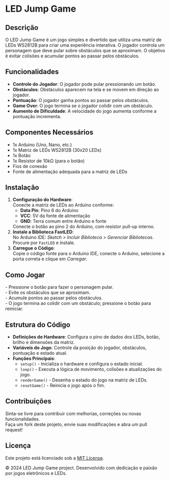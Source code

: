 <!DOCTYPE html>
<html lang="pt-BR">
<head>
<meta charset="UTF-8" />
<meta name="viewport" content="width=device-width, initial-scale=1" />

</head>
<body>
  <h1>LED Jump Game</h1>
  <h2>Descrição</h2>
  <p>
    O <span class="highlight">LED Jump Game</span> é um jogo simples e divertido que utiliza uma matriz de LEDs WS2812B para criar uma experiência interativa. O jogador controla um personagem que deve pular sobre obstáculos que se aproximam. O objetivo é evitar colisões e acumular pontos ao passar pelos obstáculos.
  </p>

  <h2>Funcionalidades</h2>
  <ul>
    <li><strong>Controle do Jogador</strong>: O jogador pode pular pressionando um botão.</li>
    <li><strong>Obstáculos</strong>: Obstáculos aparecem na tela e se movem em direção ao jogador.</li>
    <li><strong>Pontuação</strong>: O jogador ganha pontos ao passar pelos obstáculos.</li>
    <li><strong>Game Over</strong>: O jogo termina se o jogador colidir com um obstáculo.</li>
    <li><strong>Aumento de Dificuldade</strong>: A velocidade do jogo aumenta conforme a pontuação incrementa.</li>
  </ul>

  <h2>Componentes Necessários</h2>
  <ul>
    <li>1x Arduino (Uno, Nano, etc.)</li>
    <li>1x Matriz de LEDs WS2812B (30x20 LEDs)</li>
    <li>1x Botão</li>
    <li>1x Resistor de 10kΩ (para o botão)</li>
    <li>Fios de conexão</li>
    <li>Fonte de alimentação adequada para a matriz de LEDs</li>
  </ul>

  <h2>Instalação</h2>
  <ol>
    <li><strong>Configuração do Hardware</strong>:<br />
      Conecte a matriz de LEDs ao Arduino conforme:
      <ul>
        <li><strong>Data Pin</strong>: Pino <span class="highlight">6</span> do Arduino</li>
        <li><strong>VCC</strong>: 5V da fonte de alimentação</li>
        <li><strong>GND</strong>: Terra comum entre Arduino e fonte</li>
      </ul>
      Conecte o botão ao pino <span class="highlight">2</span> do Arduino, com resistor pull-up interno.
    </li>
    <li><strong>Instale a Biblioteca FastLED</strong>:<br />
      No Arduino IDE: <em>Sketch &gt; Incluir Biblioteca &gt; Gerenciar Bibliotecas</em>. Procure por <code>FastLED</code> e instale.
    </li>
    <li><strong>Carregue o Código</strong>:<br />
      Copie o código fonte para o Arduino IDE, conecte o Arduino, selecione a porta correta e clique em <em>Carregar</em>.
    </li>
  </ol>

  <h2>Como Jogar</h2>
  <p>
    - Pressione o botão para fazer o personagem pular.<br />
    - Evite os obstáculos que se aproximam.<br />
    - Acumule pontos ao passar pelos obstáculos.<br />
    - O jogo termina ao colidir com um obstáculo; pressione o botão para reiniciar.
  </p>

  <h2>Estrutura do Código</h2>
  <ul>
    <li><strong>Definições de Hardware</strong>: Configura o pino de dados dos LEDs, botão, brilho e dimensões da matriz.</li>
    <li><strong>Variáveis do Jogo</strong>: Controle da posição do jogador, obstáculos, pontuação e estado atual.</li>
    <li><strong>Funções Principais</strong>:
      <ul>
        <li><code>setup()</code> - Inicializa o hardware e configura o estado inicial.</li>
        <li><code>loop()</code> - Executa a lógica de movimento, colisões e atualizações do jogo.</li>
        <li><code>renderGame()</code> - Desenha o estado do jogo na matriz de LEDs.</li>
        <li><code>resetGame()</code> - Reinicia o jogo após o fim.</li>
      </ul>
    </li>
  </ul>

  <h2>Contribuições</h2>
  <p>
    Sinta-se livre para contribuir com melhorias, correções ou novas funcionalidades.<br />
    Faça um fork deste projeto, envie suas modificações e abra um pull request!
  </p>

  <h2>Licença</h2>
  <p>
    Este projeto está licenciado sob a <a href="https://opensource.org/licenses/MIT" target="_blank" rel="noopener noreferrer">MIT License</a>.
  </p>

  <footer>
    &copy; 2024 LED Jump Game project. Desenvolvido com dedicação e paixão por jogos eletrônicos e LEDs.
  </footer>
</body>
</html>

